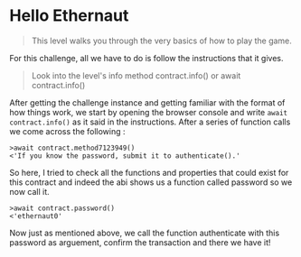# Hello Ethernaut

>This level walks you through the very basics of how to play the game.

For this challenge, all we have to do is follow the instructions that it gives. 

>Look into the level's info method contract.info() or await contract.info()

After getting the challenge instance and getting familiar with the format of how things work, we start by opening the browser console and write `await contract.info()` as it said in the instructions. 
After a series of function calls we come across the following :
```
>await contract.method7123949()
<'If you know the password, submit it to authenticate().'
```
So here, I tried to check all the functions and properties that could exist for this contract and indeed the abi shows us a function called password so we now call it.
```
>await contract.password()
<'ethernaut0'
```
Now just as mentioned above, we call the function authenticate with this password as arguement, confirm the transaction and there we have it!


